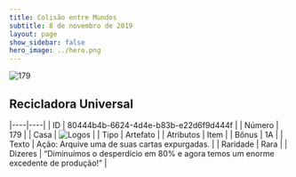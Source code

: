 ```yaml
---
title: Colisão entre Mundos
subtitle: 8 de novembro de 2019
layout: page
show_sidebar: false
hero_image: ../hero.png
---
```


![179](https://cdn.keyforgegame.com/media/card_front/pt/452_179_G8PM33JRH36G_pt.png)

## Recicladora Universal

|----|----|
| ID | 80444b4b-6624-4d4e-b83b-e22d6f9d444f |
| Número | 179 |
| Casa | ![Logos](https://archonarcana.com/images/thumb/c/ce/Logos.png/22px-Logos.png "Logos") |
| Tipo | Artefato |
| Atributos | Item |
| Bônus | 1A |
| Texto | Ação: Arquive uma de suas cartas  expurgadas. |
| Raridade | Rara |
| Dizeres | “Diminuímos o desperdício em 80% e agora temos um enorme excedente de produção!” |
